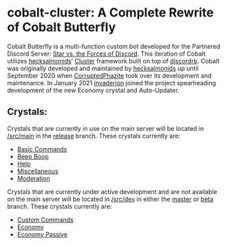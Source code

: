 # cobalt-cluster: A Complete Rewrite of Cobalt Butterfly

Cobalt Butterfly is a multi-function custom bot developed for the Partnered Discord Server: [Star vs. the Forces of Discord](https://discord.gg/svtfoe). This iteration of Cobalt utilizes [hecksalmonids](https://github.com/hecksalmonids)’ [Cluster](https://github.com/410757864530-dead-salmonids/cluster) framework built on top of [discordrb](https://github.com/shardlab/discordrb). Cobalt was originally developed and maintained by [hecksalmonids](https://github.com/hecksalmonids) up until September 2020 when [CorruptedPhazite](https://github.com/CorruptedPhazite) took over its development and maintenance. In January 2021 [invaderjon](https://github.com/invaderjon) joined the project spearheading development of the new Economy crystal and Auto-Updater. 

## Crystals:
Crystals that are currently in use on the main server will be located in [/src/main](https://github.com/hecksalmonids/cobalt-cluster/tree/release/src/main) in the [release](https://github.com/hecksalmonids/cobalt-cluster/tree/release) branch. These crystals currently are:

 - [Basic Commands](https://github.com/hecksalmonids/cobalt-cluster/blob/release/src/main/basic_commands.rb)
 - [Beep Boop](https://github.com/hecksalmonids/cobalt-cluster/blob/release/src/main/beep_boop.rb)
 - [Help](https://github.com/hecksalmonids/cobalt-cluster/blob/release/src/main/help.rb)
 - [Miscellaneous](https://github.com/hecksalmonids/cobalt-cluster/blob/release/src/main/miscellaneous.rb)
 - [Moderation](https://github.com/hecksalmonids/cobalt-cluster/blob/release/src/main/moderation.rb)

Crystals that are currently under active development and are not available on the main server will be located in [/src/dev](https://github.com/hecksalmonids/cobalt-cluster/tree/master/src/dev) in either the [master](https://github.com/hecksalmonids/cobalt-cluster/tree/master) or [beta](https://github.com/hecksalmonids/cobalt-cluster/tree/beta) branch. These crystals currently are:

 - [Custom Commands](https://github.com/hecksalmonids/cobalt-cluster/blob/master/src/dev/custom_commands.rb)
 - [Economy](https://github.com/hecksalmonids/cobalt-cluster/blob/master/src/dev/economy.rb)
 - [Economy Passive](https://github.com/hecksalmonids/cobalt-cluster/blob/master/src/dev/economy_passive.rb)
